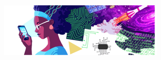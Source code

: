 ![Cover Photo](https://github.com/kaijaygregory/kaijaygregory/blob/main/Women%20in%20Tech%20Cover%20Photo.png)
